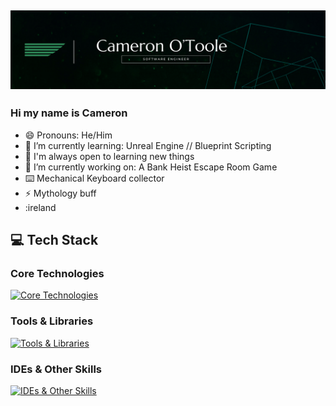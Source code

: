![banner](./CAMERON%20O'TOOLE%20v2.png)
---

### Hi my name is Cameron

- 😄 Pronouns: He/Him 
- 🌱 I’m currently learning: Unreal Engine // Blueprint Scripting
- 🤔 I'm always open to learning new things
- 🔭 I’m currently working on: A Bank Heist Escape Room Game
- ⌨️ Mechanical Keyboard collector
- ⚡ Mythology buff
- :ireland

## 💻 Tech Stack

### Core Technologies
[![Core Technologies](https://skillicons.dev/icons?i=js,ts,py,cs,flask,express,react,redux,mongodb,postgres,sequelize&perline=6)](https://skillicons.dev)

### Tools & Libraries
[![Tools & Libraries](https://skillicons.dev/icons?i=git,html,css,tailwind,sqlite,vite,vercel,npm,nodejs&perline=6)](https://skillicons.dev)

### IDEs & Other Skills
[![IDEs & Other Skills](https://skillicons.dev/icons?i=vscode,postman,aws,blender,unity,unreal,md,figma,notion,gitlab&perline=6)](https://skillicons.dev)
